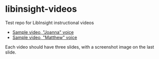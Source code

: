 # libinsight-videos
Test repo for LibInsight instructional videos

- [Sample video, "Joanna" voice](test_video_ioslides_joanna.mp4)
- [Sample video, "Matthew" voice](test_video_ioslides_matthew.mp4)

Each video should have three slides, with a screenshot image on the last slide.
